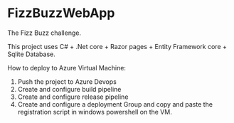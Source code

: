 # FizzBuzzWebApp

The Fizz Buzz challenge.

This project uses C# + .Net core + Razor pages + Entity Framework core + Sqlite Database.

How to deploy to Azure Virtual Machine:
1. Push the project to Azure Devops
2. Create and configure build pipeline
3. Create and configure release pipeline
4. Create and configure a deployment Group and copy and paste the registration script in windows powershell on the VM.

